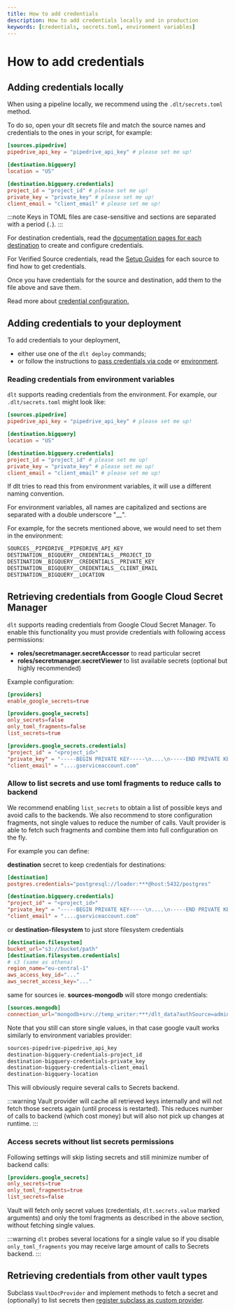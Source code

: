 ```yaml
---
title: How to add credentials
description: How to add credentials locally and in production
keywords: [credentials, secrets.toml, environment variables]
---
```


# How to add credentials

## Adding credentials locally

When using a pipeline locally, we recommend using the `.dlt/secrets.toml` method.

To do so, open your dlt secrets file and match the source names and credentials to the ones in your script, for example:

```toml
[sources.pipedrive]
pipedrive_api_key = "pipedrive_api_key" # please set me up!

[destination.bigquery]
location = "US"

[destination.bigquery.credentials]
project_id = "project_id" # please set me up!
private_key = "private_key" # please set me up!
client_email = "client_email" # please set me up!
```

:::note
Keys in TOML files are case-sensitive and sections are separated with a period (`.`).
:::

For destination credentials, read the [documentation pages for each destination](../dlt-ecosystem/destinations) to create and configure credentials.

For Verified Source credentials, read the [Setup Guides](../dlt-ecosystem/verified-sources) for each source to find how to get credentials.

Once you have credentials for the source and destination, add them to the file above and save them.

Read more about [credential configuration.](../general-usage/credentials)

## Adding credentials to your deployment

To add credentials to your deployment,

- either use one of the `dlt deploy` commands;
- or follow the instructions to [pass credentials via code](../general-usage/credentials/advanced#configure-destination-credentials-in-code) or [environment](../general-usage/credentials/setup#environment-variables).

### Reading credentials from environment variables

`dlt` supports reading credentials from the environment. For example, our `.dlt/secrets.toml` might look like:

```toml
[sources.pipedrive]
pipedrive_api_key = "pipedrive_api_key" # please set me up!

[destination.bigquery]
location = "US"

[destination.bigquery.credentials]
project_id = "project_id" # please set me up!
private_key = "private_key" # please set me up!
client_email = "client_email" # please set me up!
```

If dlt tries to read this from environment variables, it will use a different naming convention.

For environment variables, all names are capitalized and sections are separated with a double underscore "__".

For example, for the secrets mentioned above, we would need to set them in the environment:

```sh
SOURCES__PIPEDRIVE__PIPEDRIVE_API_KEY
DESTINATION__BIGQUERY__CREDENTIALS__PROJECT_ID
DESTINATION__BIGQUERY__CREDENTIALS__PRIVATE_KEY
DESTINATION__BIGQUERY__CREDENTIALS__CLIENT_EMAIL
DESTINATION__BIGQUERY__LOCATION
```

## Retrieving credentials from Google Cloud Secret Manager

`dlt` supports reading credentials from Google Cloud Secret Manager. To enable this functionality you must provide
credentials with following access permissions:
* **roles/secretmanager.secretAccessor** to read particular secret
* **roles/secretmanager.secretViewer** to list available secrets (optional but highly recommended)

Example configuration:
```toml
[providers]
enable_google_secrets=true

[providers.google_secrets]
only_secrets=false
only_toml_fragments=false
list_secrets=true

[providers.google_secrets.credentials]
"project_id" = "<project_id>"
"private_key" = "-----BEGIN PRIVATE KEY-----\n....\n-----END PRIVATE KEY-----\n"
"client_email" = "....gserviceaccount.com"
```

### Allow to list secrets and use toml fragments to reduce calls to backend
We recommend enabling `list_secrets` to obtain a list of possible keys and avoid calls to the backends. We also recommend
to store configuration fragments, not single values to reduce the number of calls. Vault provider is able to fetch such fragments
and combine them into full configuration on the fly.

For example you can define:

**destination** secret to keep credentials for destinations:
```toml
[destination]
postgres.credentials="postgresql://loader:***@host:5432/postgres"

[destination.bigquery.credentials]
"project_id" = "<project_id>"
"private_key" = "-----BEGIN PRIVATE KEY-----\n....\n-----END PRIVATE KEY-----\n"
"client_email" = "....gserviceaccount.com"
```

or **destination-filesystem** to just store filesystem credentials
```toml
[destination.filesystem]
bucket_url="s3://bucket/path"
[destination.filesystem.credentials]
# s3 (same as athena)
region_name="eu-central-1"
aws_access_key_id="..."
aws_secret_access_key="..."
```

same for sources ie. **sources-mongodb** will store mongo credentials:
```toml
[sources.mongodb]
connection_url="mongodb+srv://temp_writer:***/dlt_data?authSource=admin&replicaSet=db-mongodb&tls=true"
```

Note that you still can store single values, in that case google vault works similarly to environment variables provider:
```sh
sources-pipedrive-pipedrive_api_key
destination-bigquery-credentials-project_id
destination-bigquery-credentials-private_key
destination-bigquery-credentials-client_email
destination-bigquery-location
```
This will obviously require several calls to Secrets backend.

:::warning
Vault provider will cache all retrieved keys internally and will not fetch those secrets again (until process is restarted). This
reduces number of calls to backend (which cost money) but will also not pick up changes at runtime.
:::

### Access secrets without list secrets permissions
Following settings will skip listing secrets and still minimize number of backend calls:
```toml
[providers.google_secrets]
only_secrets=true
only_toml_fragments=true
list_secrets=false
```

Vault will fetch only secret values (credentials, `dlt.secrets.value` marked arguments) and only the toml fragments as described
in the above section, without fetching single values.


:::warning
`dlt` probes several locations for a single value so if you disable `only_toml_fragments` you may receive large amount of calls
to Secrets backend.
:::

## Retrieving credentials from other vault types
Subclass `VaultDocProvider` and implement methods to fetch a secret and (optionally) to list secrets then
[register subclass as custom provider](../examples/custom_config_provider).
